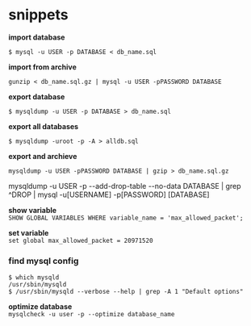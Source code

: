 snippets
========
**import database**

    $ mysql -u USER -p DATABASE < db_name.sql

**import from archive**

    gunzip < db_name.sql.gz | mysql -u USER -pPASSWORD DATABASE

**export database**

    $ mysqldump -u USER -p DATABASE > db_name.sql

**export all databases**

    $ mysqldump -uroot -p -A > alldb.sql
    
**export and archieve**

    mysqldump -u USER -pPASSWORD DATABASE | gzip > db_name.sql.gz


mysqldump -u USER -p --add-drop-table --no-data DATABASE | grep ^DROP | mysql -u[USERNAME] -p[PASSWORD] [DATABASE]

**show variable**  
`SHOW GLOBAL VARIABLES WHERE variable_name = 'max_allowed_packet';`

**set variable**  
`set global max_allowed_packet = 20971520`


### find mysql config
```
$ which mysqld
/usr/sbin/mysqld
$ /usr/sbin/mysqld --verbose --help | grep -A 1 "Default options"
```

**optimize database**  
`mysqlcheck -u user -p --optimize database_name`
